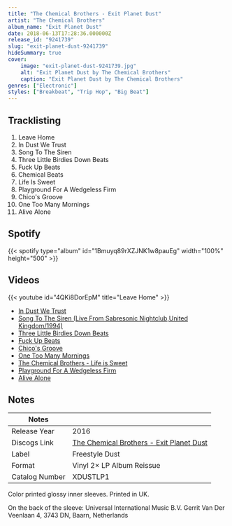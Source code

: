 ```yaml
---
title: "The Chemical Brothers - Exit Planet Dust"
artist: "The Chemical Brothers"
album_name: "Exit Planet Dust"
date: 2018-06-13T17:28:36.000000Z
release_id: "9241739"
slug: "exit-planet-dust-9241739"
hideSummary: true
cover:
    image: "exit-planet-dust-9241739.jpg"
    alt: "Exit Planet Dust by The Chemical Brothers"
    caption: "Exit Planet Dust by The Chemical Brothers"
genres: ["Electronic"]
styles: ["Breakbeat", "Trip Hop", "Big Beat"]
---
```


## Tracklisting
1. Leave Home
2. In Dust We Trust
3. Song To The Siren
4. Three Little Birdies Down Beats
5. Fuck Up Beats
6. Chemical Beats
7. Life Is Sweet
8. Playground For A Wedgeless Firm
9. Chico's Groove
10. One Too Many Mornings
11. Alive Alone


## Spotify
{{< spotify type="album" id="1Bmuyq89rXZJNK1w8pauEg" width="100%" height="500" >}}



## Videos
{{< youtube id="4QKi8DorEpM" title="Leave Home" >}}
- [In Dust We Trust](https://www.youtube.com/watch?v=YtnBsvu72kY)
- [Song To The Siren (Live From Sabresonic Nightclub,United Kingdom/1994)](https://www.youtube.com/watch?v=D7R4Z0T5ViA)
- [Three Little Birdies Down Beats](https://www.youtube.com/watch?v=kJqSFi0ukEY)
- [Fuck Up Beats](https://www.youtube.com/watch?v=RvXDHnJ817E)
- [Chico's Groove](https://www.youtube.com/watch?v=F8smPDj7r4w)
- [One Too Many Mornings](https://www.youtube.com/watch?v=wA-FVMPg49I)
- [The Chemical Brothers - Life is Sweet](https://www.youtube.com/watch?v=ccEFOCV-BV8)
- [Playground For A Wedgeless Firm](https://www.youtube.com/watch?v=vaYgOV1urpQ)
- [Alive Alone](https://www.youtube.com/watch?v=q9rrZzrgA2I)

## Notes
| Notes          |             |
| ---------------| ----------- |
| Release Year   | 2016 |
| Discogs Link   | [The Chemical Brothers - Exit Planet Dust](https://www.discogs.com/release/9241739-The-Chemical-Brothers-Exit-Planet-Dust) |
| Label          | Freestyle Dust |
| Format         | Vinyl 2× LP Album Reissue |
| Catalog Number | XDUSTLP1 |

Color printed glossy inner sleeves. Printed in UK.

On the back of the sleeve:
Universal International Music B.V. Gerrit Van Der Veenlaan 4, 3743 DN, Baarn, Netherlands


